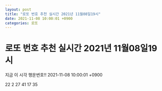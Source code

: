 ```yaml
---
layout: post
title: "로또 번호 추천 실시간 2021년 11월08일19시"
date: 2021-11-08 10:00:01 +0900
categories: 로또
---
```


# 로또 번호 추천 실시간 2021년 11월08일19시

지금 이 시각 행운번호!! 2021-11-08 10:00:01 +0900

 22  2  27  41  17  35 

